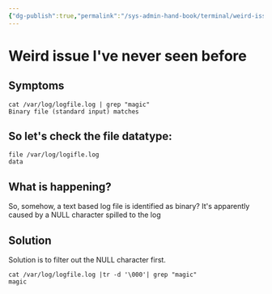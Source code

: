 ```yaml
---
{"dg-publish":true,"permalink":"/sys-admin-hand-book/terminal/weird-issues-with-grep-over-logs/","title":"Weird issues with grep over logs","tags":["AWS","EC2","Linux","windows","Bash","terminal"]}
---
```



# Weird issue I've never seen before

## Symptoms
```
cat /var/log/logfile.log | grep "magic"
Binary file (standard input) matches
```
## So let's check the file datatype:
```
file /var/log/logifle.log
data
```
## What is happening?
So, somehow, a text based log file is identified as binary?
It's apparently caused by a NULL character spilled to the log

## Solution
Solution is to filter out the NULL character first.

```
cat /var/log/logfile.log |tr -d '\000'| grep "magic"
magic
```